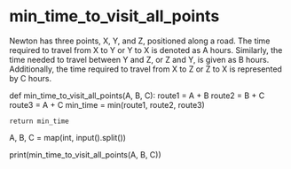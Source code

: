 # min_time_to_visit_all_points
Newton has three points, X, Y, and Z, positioned along a road. The time required to travel from X to Y or Y to X is denoted as A hours. Similarly, the time needed to travel between Y and Z, or Z and Y, is given as B hours. Additionally, the time required to travel from X to Z or Z to X is represented by C hours.

def min_time_to_visit_all_points(A, B, C):
    route1 = A + B
    route2 = B + C
    route3 = A + C
    min_time = min(route1, route2, route3)

    return min_time
A, B, C = map(int, input().split())

print(min_time_to_visit_all_points(A, B, C))
